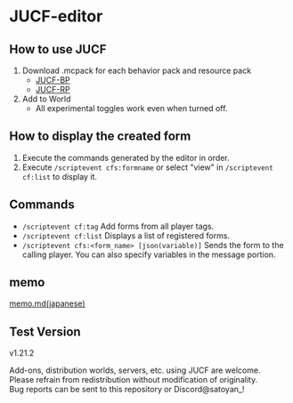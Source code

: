 # JUCF-editor

## How to use JUCF

1. Download .mcpack for each behavior pack and resource pack
   - [JUCF-BP](https://github.com/Satoyans/JUCF-BP)
   - [JUCF-RP](https://github.com/Satoyans/JUCF-RP)
2. Add to World
    - All experimental toggles work even when turned off.

## How to display the created form

1. Execute the commands generated by the editor in order.
2. Execute `/scriptevent cfs:formname` or select "view" in `/scriptevent cf:list` to display it.

## Commands

- `/scriptevent cf:tag` Add forms from all player tags.
- `/scriptevent cf:list` Displays a list of registered forms.
- `/scriptevent cfs:<form_name> [json(variable)]` Sends the form to the calling player. You can also specify variables in the message portion.

## memo

[memo.md(japanese)](./memo.md)

## Test Version

v1.21.2

Add-ons, distribution worlds, servers, etc. using JUCF are welcome.<br>
Please refrain from redistribution without modification of originality.<br>
Bug reports can be sent to this repository or Discord@satoyan_!
